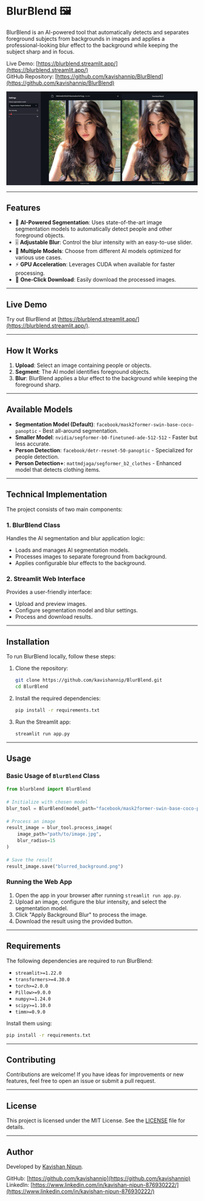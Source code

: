 # BlurBlend 🖼️

BlurBlend is an AI-powered tool that automatically detects and separates foreground subjects from backgrounds in images and applies a professional-looking blur effect to the background while keeping the subject sharp and in focus.

Live Demo: [https://blurblend.streamlit.app/](https://blurblend.streamlit.app/)  
GitHub Repository: [https://github.com/kavishannip/BlurBlend](https://github.com/kavishannip/BlurBlend)

![BlurBlend Demo](screenshots/1.png)

---

## Features

- 🤖 **AI-Powered Segmentation**: Uses state-of-the-art image segmentation models to automatically detect people and other foreground objects.
- 🎚️ **Adjustable Blur**: Control the blur intensity with an easy-to-use slider.
- 🧠 **Multiple Models**: Choose from different AI models optimized for various use cases.
- ⚡ **GPU Acceleration**: Leverages CUDA when available for faster processing.
- 💾 **One-Click Download**: Easily download the processed images.

---

## Live Demo

Try out BlurBlend at [https://blurblend.streamlit.app/](https://blurblend.streamlit.app/).

---

## How It Works

1. **Upload**: Select an image containing people or objects.
2. **Segment**: The AI model identifies foreground objects.
3. **Blur**: BlurBlend applies a blur effect to the background while keeping the foreground sharp.

---

## Available Models

- **Segmentation Model (Default)**: `facebook/mask2former-swin-base-coco-panoptic` - Best all-around segmentation.
- **Smaller Model**: `nvidia/segformer-b0-finetuned-ade-512-512` - Faster but less accurate.
- **Person Detection**: `facebook/detr-resnet-50-panoptic` - Specialized for people detection.
- **Person Detection+**: `mattmdjaga/segformer_b2_clothes` - Enhanced model that detects clothing items.

---

## Technical Implementation

The project consists of two main components:

### 1. BlurBlend Class

Handles the AI segmentation and blur application logic:
- Loads and manages AI segmentation models.
- Processes images to separate foreground from background.
- Applies configurable blur effects to the background.

### 2. Streamlit Web Interface

Provides a user-friendly interface:
- Upload and preview images.
- Configure segmentation model and blur settings.
- Process and download results.

---

## Installation

To run BlurBlend locally, follow these steps:

1. Clone the repository:
   ```bash
   git clone https://github.com/kavishannip/BlurBlend.git
   cd BlurBlend
   ```

2. Install the required dependencies:
   ```bash
   pip install -r requirements.txt
   ```

3. Run the Streamlit app:
   ```bash
   streamlit run app.py
   ```

---

## Usage

### Basic Usage of `BlurBlend` Class

```python
from blurblend import BlurBlend

# Initialize with chosen model
blur_tool = BlurBlend(model_path="facebook/mask2former-swin-base-coco-panoptic")

# Process an image
result_image = blur_tool.process_image(
    image_path="path/to/image.jpg",
    blur_radius=15
)

# Save the result
result_image.save("blurred_background.png")
```

### Running the Web App

1. Open the app in your browser after running `streamlit run app.py`.
2. Upload an image, configure the blur intensity, and select the segmentation model.
3. Click "Apply Background Blur" to process the image.
4. Download the result using the provided button.

---

## Requirements

The following dependencies are required to run BlurBlend:

- `streamlit>=1.22.0`
- `transformers>=4.30.0`
- `torch>=2.0.0`
- `Pillow>=9.0.0`
- `numpy>=1.24.0`
- `scipy>=1.10.0`
- `timm>=0.9.0`

Install them using:
```bash
pip install -r requirements.txt
```

---

## Contributing

Contributions are welcome! If you have ideas for improvements or new features, feel free to open an issue or submit a pull request.

---

## License

This project is licensed under the MIT License. See the [LICENSE](LICENSE) file for details.

---

## Author

Developed by [Kavishan Nipun](https://www.linkedin.com/in/kavishan-nipun-876930222/).

GitHub: [https://github.com/kavishannip](https://github.com/kavishannip)  
LinkedIn: [https://www.linkedin.com/in/kavishan-nipun-876930222/](https://www.linkedin.com/in/kavishan-nipun-876930222/)